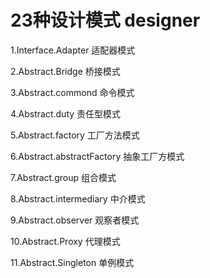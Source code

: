 # 23种设计模式 designer

1.Interface.Adapter         适配器模式

2.Abstract.Bridge           桥接模式

3.Abstract.commond          命令模式

4.Abstract.duty             责任型模式

5.Abstract.factory          工厂方法模式

6.Abstract.abstractFactory  抽象工厂方模式

7.Abstract.group            组合模式

8.Abstract.intermediary     中介模式

9.Abstract.observer         观察者模式

10.Abstract.Proxy           代理模式

11.Abstract.Singleton       单例模式


